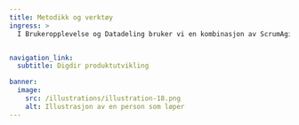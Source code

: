 ```yaml
---
title: Metodikk og verktøy
ingress: >
  I Brukeropplevelse og Datadeling bruker vi en kombinasjon av ScrumAgile, DesignThinking og DevOps for å utvikle brukersentrerte tjenester. Scrum sikrer struktur gjennom sprinter og backlog. Designthinking fokuserer på brukerbehov, innnsikt og tidlig testing. DevOps besørger at vi integrerer utvikling og drift til effektive leveranser. Sammen sikrer disse metodene fleksibilitet, innovasjon og kontinuerlig forbedring.


navigation_link:
  subtitle: Digdir produktutvikling

banner:
  image:
    src: /illustrations/illustration-18.png
    alt: Illustrasjon av en person som løper
---
```


